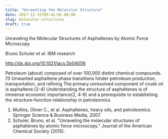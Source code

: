 ```yaml
---
title: "Unraveling the Molecular Structure"
date: 2017-12-31T09:41:01-06:00
slug: molecular-structures
draft: true
---
```


Unraveling the Molecular Structures of Asphaltenes by Atomic Force Microscopy

Bruno Schuler et al. IBM research

http://dx.doi.org/10.1021/jacs.5b04056

Petroleum (about)
composed of over 100,000 distint chemical compounds. (1)
Unwanted asphaltene phase transitions hinder petroleum production, transportation, and refining
The primary unresolved component of crude oil is asphaltene.(2-4) Understanding the structure of asphaltenes is of immense economic importance(2, 4-8) and a prerequisite to establishing the structure–function relationship in petroleomics

1. Mullins, Oliver C., et al. Asphaltenes, heavy oils, and petroleomics. Springer Science & Business Media, 2007.
2. Schuler, Bruno, et al. "Unraveling the molecular structures of asphaltenes by atomic force microscopy." Journal of the American Chemical Society (2015).
